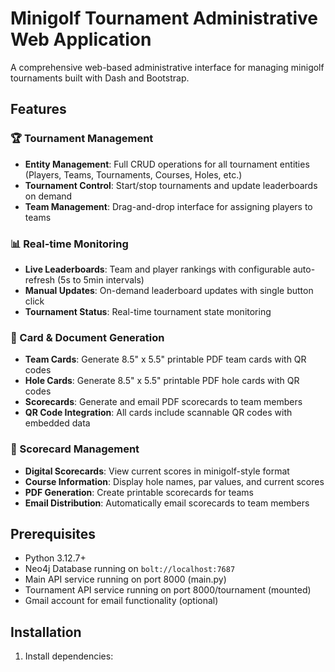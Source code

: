 # Minigolf Tournament Administrative Web Application

A comprehensive web-based administrative interface for managing minigolf tournaments built with Dash and Bootstrap.

## Features

### 🏆 Tournament Management
- **Entity Management**: Full CRUD operations for all tournament entities (Players, Teams, Tournaments, Courses, Holes, etc.)
- **Tournament Control**: Start/stop tournaments and update leaderboards on demand
- **Team Management**: Drag-and-drop interface for assigning players to teams

### 📊 Real-time Monitoring
- **Live Leaderboards**: Team and player rankings with configurable auto-refresh (5s to 5min intervals)
- **Manual Updates**: On-demand leaderboard updates with single button click
- **Tournament Status**: Real-time tournament state monitoring

### 📄 Card & Document Generation
- **Team Cards**: Generate 8.5" x 5.5" printable PDF team cards with QR codes
- **Hole Cards**: Generate 8.5" x 5.5" printable PDF hole cards with QR codes
- **Scorecards**: Generate and email PDF scorecards to team members
- **QR Code Integration**: All cards include scannable QR codes with embedded data

### 📱 Scorecard Management
- **Digital Scorecards**: View current scores in minigolf-style format
- **Course Information**: Display hole names, par values, and current scores
- **PDF Generation**: Create printable scorecards for teams
- **Email Distribution**: Automatically email scorecards to team members

## Prerequisites

- Python 3.12.7+
- Neo4j Database running on `bolt://localhost:7687`
- Main API service running on port 8000 (main.py)
- Tournament API service running on port 8000/tournament (mounted)
- Gmail account for email functionality (optional)

## Installation

1. Install dependencies:
